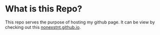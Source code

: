# What is this Repo?
This repo serves the purpose of hosting my github page.
It can be view by checking out this [nonexstnt.github.io](link).
